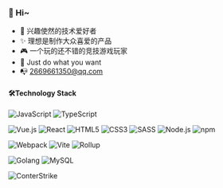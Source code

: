 
### 🤗 Hi~
- 🎈 兴趣使然的技术爱好者
- ✨ 理想是制作大众喜爱的产品
- 🎮 一个玩的还不错的竞技游戏玩家
- 🤔 Just do what you want
- 📭 2669661350@qq.com



#### 🛠️Technology Stack
![JavaScript](https://img.shields.io/badge/JavaScript-%23323330.svg?logo=javascript&logoColor=%23F7DF1E&style=flat-square)
![TypeScript](https://img.shields.io/badge/TypeScript-%23007acc.svg?logo=typescript&logoColor=white&style=flat-square)

<img src="https://img.shields.io/badge/Vue.js-%2335495e.svg?logo=Vue.js&logoColor=%234fc08d&style=flat-square" alt="Vue.js" /> <img src="https://img.shields.io/badge/React-%2320232a.svg?logo=React&logoColor=%2361dafb&style=flat-square" alt="React" /> <img src="https://img.shields.io/badge/Html5-%23e34f26.svg?logo=html5&logoColor=white&style=flat-square" alt="HTML5" /> <img src="https://img.shields.io/badge/CSS3-%231572b6.svg?logo=css3&logoColor=white&style=flat-square" alt="CSS3" /> <img src="https://img.shields.io/badge/Sass-%23CC6699.svg?logo=sass&logoColor=white&style=flat-square" alt="SASS" /> <img src="https://img.shields.io/badge/Node.js-%2343853d.svg?logo=node.js&logoColor=white&style=flat-square" alt="Node.js" /> <img src="https://img.shields.io/badge/NPM-%23cb0000.svg?logo=npm&logoColor=white&style=flat-square" alt="npm" /> 

<img src="https://img.shields.io/badge/Webpack-%231e72b3.svg?logo=Webpack&logoColor=white&style=flat-square" alt="Webpack" /> <img src="https://img.shields.io/badge/-Vite-%23646CFF?style=flat-square&logo=vite&logoColor=ffffff" alt="Vite" > <img src="https://img.shields.io/badge/Rollup-%23EC4A3F.svg?logo=rollup.js&logoColor=white&style=flat-square" alt="Rollup" > 


<img src="https://img.shields.io/badge/Golang-%23000000.svg?logo=goland&logoColor=white&style=flat-square" alt="Golang" /> <img src="https://img.shields.io/badge/MySQL-%234479a1.svg?logo=MySQL&logoColor=white&style=flat-square" alt="MySQL" /> 

<img src="https://img.shields.io/badge/ConterStrike-%23323330.svg?logo=Counter-Strike&logoColor=white&style=flat-square" alt="ConterStrike">
<!-- <img src="https://img.shields.io/badge/League%20of%20Legends-%231572b6.svg?logo=data:image/png;base64,iVBORw0KGgoAAAANSUhEUgAAABAAAAAQCAYAAAAf8/9hAAAABGdBTUEAALGPC/xhBQAAACBjSFJN
AAB6JgAAgIQAAPoAAACA6AAAdTAAAOpgAAA6mAAAF3CculE8AAAABmJLR0QA/wD/AP+gvaeTAAAD
BUlEQVQ4ywXBTWtcVRzA4d+595x77p07kzuTycu0EatSK6ZV1I2oXahF6EZEFEQQuhK/gS6krly5
9gu4FdwIdmMQjJWArVoJqKixiUlo02Qy73Pf/8fnUR+9u753bjlJCvHQOmQ4mZBmKYHx0LrGR4Er
iJoRJvBRrqIUxUIjYmc/HenlhVb386/H8cmsRWwPmM9SnOfwVEAjgLk6R0UH7acoCurCwznHamvI
tSuh1rX2q+MpHI8e4s3X4I2nHeMHY5qx8MVmwG3vVdJkHcl24fQQdBdGY9zJl5R1p9ImXsUG9+H5
t7ixt8sl8xnX3nuGo7nj1sYLLL30CsPZiNl4GUyMVB4uirHjFYKoiZ5nGa6YQf8mefcCdw9LUvHI
bIzunUEaEVoBTuNMiUoFVx/hRsJkOkD3hwOc8yETPD8CJRhVggehpDQalmFV4YIIHcZIC2Q+AMk5
PRngNW2BROfBPovMSrS2RIHGlSXlSZ98NGWeCxgPlTRwgQ+5UFQ1cWTwPFJqZYHHUaf38J1DdEwt
CuUqoqbFJgndR7r01lp4UQt/9WHQIcYXdF0UkI/ApeC3qSQjy3NM3MT5DXKvhUliKr9gsL9PuXWL
qP6PxaUONQM8XwqcCNgO1EsgJSiFjQMGO99z8OM25v6U4R9Dxhu/sHBwg6vtb0jTLtZU6MgaPJlC
ZwpZmzyHPC/QbU2Y/UB2c5v+T2fxGwtcTEZ8+sGUrfQy3/YvYO3PaGMVyrZg0eB2/0TZmvEkI+vv
8OFVS3+eYcO7nF9VPPdUj0uXn+Dj6x1M0qWRtNF4glJteFCyVmzw8osJzWJGIBXvvP0kvbZBasFT
FYuPdtjaE7b/OctKe4I2ProSSzHbhTvXWXvsNjvpGf7aHCH+IrVLaTY0YSvGCy3hryWbd2roXUEG
XzEfHaGj0NdLvYuwss7f9ev89p0gs9+pzTrKm6KXV8HlqMSAqtAiJOpfloMUG1qtJy7sf/K+rub5
PUwA9fyUan5MKbuIQFkK1AI4tPHwKSnF0ek0ORzGo/8Bgrtusx1kJV8AAAAldEVYdGRhdGU6Y3Jl
YXRlADIwMjItMDktMTRUMTY6MTU6NDkrMDA6MDCkh9RtAAAAJXRFWHRkYXRlOm1vZGlmeQAyMDIy
LTA5LTE0VDE2OjE1OjQ5KzAwOjAw1dps0QAAACh0RVh0ZGF0ZTp0aW1lc3RhbXAAMjAyMi0wOS0x
NFQxNjoxNTo0OSswMDowMILPTQ4AAAAASUVORK5CYII=&style=flat-square" alt="League of Legends"> -->
